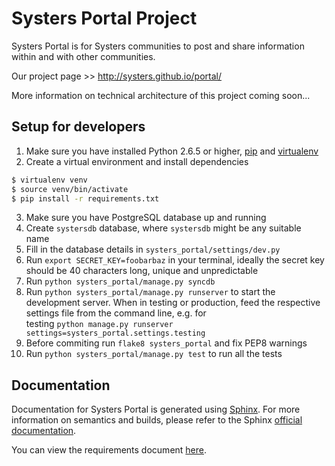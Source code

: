 Systers Portal Project
======================

Systers Portal is for Systers communities to post and share information within and with other communities.

Our project page >> http://systers.github.io/portal/

More information on technical architecture of this project coming soon...


Setup for developers
--------------------

1. Make sure you have installed Python 2.6.5 or higher, [pip](https://pip.pypa.io/en/latest/) 
   and [virtualenv](http://www.virtualenv.org/en/latest/)
2. Create a virtual environment and install dependencies

 ```bash
 $ virtualenv venv
 $ source venv/bin/activate
 $ pip install -r requirements.txt
 ```
3. Make sure you have PostgreSQL database up and running
4. Create `systersdb` database, where `systersdb` might be any suitable name
5. Fill in the database details in `systers_portal/settings/dev.py`
6. Run `export SECRET_KEY=foobarbaz` in your terminal, ideally the secret key 
  should be 40 characters long, unique and unpredictable
7. Run `python systers_portal/manage.py syncdb`
8. Run `python systers_portal/manage.py runserver` to start the development server. When in testing
  or production, feed the respective settings file from the command line, e.g. for  
  testing `python manage.py runserver settings=systers_portal.settings.testing`
9. Before commiting run `flake8 systers_portal` and fix PEP8 warnings
10. Run `python systers_portal/manage.py test` to run all the tests


Documentation
-------------

Documentation for Systers Portal is generated using [Sphinx](http://sphinx-doc.org/).
For more information on semantics and builds, please refer to the Sphinx
[official documentation](http://sphinx-doc.org/contents.html).

You can view the requirements document [here](docs/requirements/Systers_GSoC14_Portal_Requirements.pdf).
